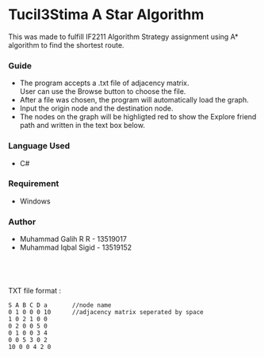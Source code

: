 # Tucil3Stima A Star Algorithm

This was made to fulfill IF2211 Algorithm Strategy assignment using A* algorithm to find the shortest route. <br>

### Guide
* The program accepts a .txt file of adjacency matrix. <br>
User can use the Browse button to choose the file. <br>
* After a file was chosen, the program will automatically load the graph. <br>
* Input the origin node and the destination node. <br>
* The nodes on the graph will be highligted red to show the Explore friend path and written in the text box below.

### Language Used
* C#

### Requirement
* Windows

### Author
* Muhammad Galih R R - 13519017
* Muhammad Iqbal Sigid - 13519152

#

<br>

TXT file format :
```
S A B C D a       //node name
0 1 0 0 0 10      //adjacency matrix seperated by space
1 0 2 1 0 0
0 2 0 0 5 0
0 1 0 0 3 4
0 0 5 3 0 2
10 0 0 4 2 0
```
